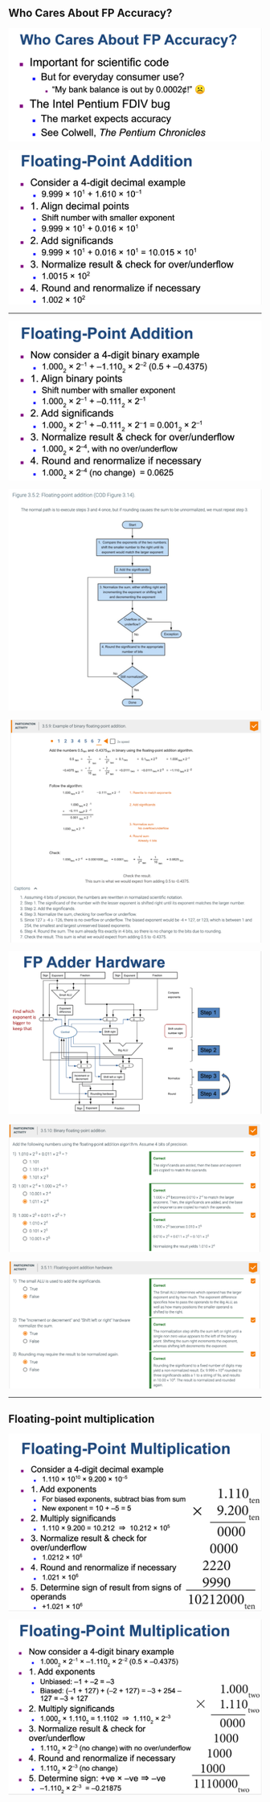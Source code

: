 ##  Who Cares About FP Accuracy?

![](img/2020-11-01-05-22-16.png)


![](img/2020-11-01-06-38-56.png)

---

![](img/2020-11-01-11-40-57.png)


![](img/2020-11-01-11-45-23.png)

![](img/2020-11-01-11-44-20.png)

![](img/2020-11-01-11-47-24.png)

![](img/2020-11-01-11-55-06.png)

![](img/2020-11-01-11-58-32.png)

---

## Floating-point multiplication

![](img/2020-11-01-11-59-33.png)

![](img/2020-11-01-11-59-45.png)






